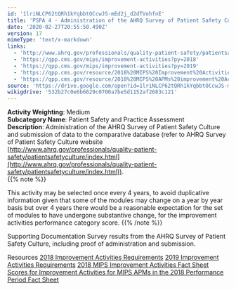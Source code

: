 ```yaml
---
id: '1lriNLCP62tQRh1kYqbbtOCcwJS-mEd2j_d2dTVohfnE'
title: 'PSPA 4 - Administration of the AHRQ Survey of Patient Safety Culture'
date: '2020-02-27T20:55:50.490Z'
version: 17
mimeType: 'text/x-markdown'
links:
  - 'http://www.ahrq.gov/professionals/quality-patient-safety/patientsafetyculture/index.html'
  - 'https://qpp.cms.gov/mips/improvement-activities?py=2018'
  - 'https://qpp.cms.gov/mips/improvement-activities?py=2019'
  - 'https://qpp.cms.gov/resource/2018%20MIPS%20Improvement%20Activities%20Fact%20Sheet'
  - 'https://qpp.cms.gov/resource/2018%20MIPS%20APMs%20improvement%20Activities%20scores%20fact%20sheet'
source: 'https://drive.google.com/open?id=1lriNLCP62tQRh1kYqbbtOCcwJS-mEd2j_d2dTVohfnE'
wikigdrive: '532b27c0e6b6629c0700a7be5d1152af2683c121'
---
```





**Activity Weighting**: Medium  
**Subcategory Name**: Patient Safety and Practice Assessment  
**Description**: Administration of the AHRQ Survey of Patient Safety Culture and submission of data to the comparative database (refer to AHRQ Survey of Patient Safety Culture website [http://www.ahrq.gov/professionals/quality-patient-safety/patientsafetyculture/index.html](http://www.ahrq.gov/professionals/quality-patient-safety/patientsafetyculture/index.html)).  
{{% note %}}

This activity may be selected once every 4 years, to avoid duplicative information given that some of the modules may change on a year by year basis but over 4 years there would be a reasonable expectation for the set of modules to have undergone substantive change, for the improvement activities performance category score.
{{% /note %}}



Supporting Documentation
Survey results from the AHRQ Survey of Patient Safety Culture, including proof of administration and submission.




Resources
[2018 Improvement Activities Requirements](https://qpp.cms.gov/mips/improvement-activities?py=2018)
[2019 Improvement Activities Requirements](https://qpp.cms.gov/mips/improvement-activities?py=2019)
[2018 MIPS Improvement Activities Fact Sheet](https://qpp.cms.gov/resource/2018%20MIPS%20Improvement%20Activities%20Fact%20Sheet)
[Scores for Improvement Activities for MIPS APMs in the 2018 Performance Period Fact Sheet](https://qpp.cms.gov/resource/2018%20MIPS%20APMs%20improvement%20Activities%20scores%20fact%20sheet)
